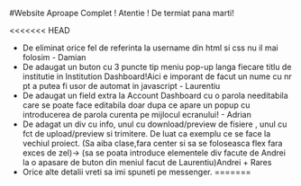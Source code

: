#Website Aproape Complet ! Atentie ! De termiat pana marti!

<<<<<<< HEAD
* De eliminat orice fel de referinta la username din html si css nu il mai folosim - Damian
* De adaugat un buton cu 3 puncte tip meniu pop-up langa fiecare titlu de institutie in Institution Dashboard!Aici e imporant de facut un nume cu nr pt a putea fi usor de automat in javascript - Laurentiu
* De adaugat un field extra la Account Dashboard cu o parola needitabila care se poate face editabila doar dupa ce apare un popup cu introducerea de parola curenta pe mijlocul ecranului! - Adrian
* De adagat un div cu info, unul cu download/preview de fisiere , unul cu fct de upload/preview si trimitere. De luat ca exemplu ce se face la  vechiul proiect. (Sa aiba clase,fara center si sa se foloseasca flex fara exces de zel)-> (sa se poata introduce elementele div facute de Andrei la o apasare de buton din meniul facut de Laurentiu)Andrei + Rares
* Orice alte detalii vreti sa imi spuneti pe messenger.
=======

